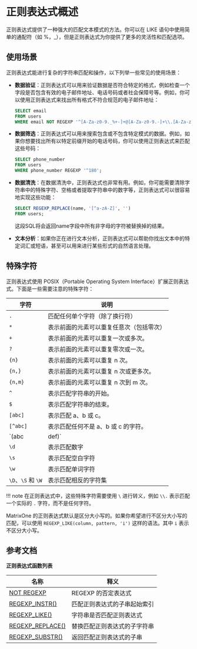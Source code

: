 # 正则表达式概述

正则表达式提供了一种强大的匹配文本模式的方法。你可以在 LIKE 语句中使用简单的通配符（如 %，_），但是正则表达式为你提供了更多的灵活性和匹配选项。

## 使用场景

正则表达式能进行复杂的字符串匹配和操作，以下列举一些常见的使用场景：

- **数据验证**：正则表达式可以用来验证数据是否符合特定的格式，例如检查一个字段是否包含有效的电子邮件地址、电话号码或者社会保障号等。例如，你可以使用正则表达式来找出所有格式不符合规范的电子邮件地址：

    ```sql
    SELECT email
    FROM users
    WHERE email NOT REGEXP '^[A-Za-z0-9._%+-]+@[A-Za-z0-9.-]+\\.[A-Za-z]{2,}$';
    ```

- **数据筛选**：正则表达式可以用来搜索包含或不包含特定模式的数据。例如，如果你想要找出所有以特定前缀开始的电话号码，你可以使用正则表达式来匹配这些号码：

    ```sql
    SELECT phone_number
    FROM users
    WHERE phone_number REGEXP '^180';
    ```

- **数据清洗**：在数据清洗中，正则表达式也非常有用。例如，你可能需要清除字符串中的特殊字符、空格或者提取字符串中的数字等，正则表达式可以很容易地实现这些功能：

    ```sql
    SELECT REGEXP_REPLACE(name, '[^a-zA-Z]', '')
    FROM users;
    ```
    
    这段SQL将会返回name字段中所有非字母的字符被替换掉的结果。

- **文本分析**：如果你正在进行文本分析，正则表达式可以帮助你找出文本中的特定词汇或短语，甚至可以用来进行某些形式的自然语言处理。

## 特殊字符

正则表达式使用 POSIX（Portable Operating System Interface）扩展正则表达式。下面是一些需要注意的特殊字符：

|字符|说明|
|---|---|
| `.`  |  匹配任何单个字符（除了换行符） |
| `*`  | 表示前面的元素可以重复任意次（包括零次）  |
| `+`  |  表示前面的元素可以重复一次或多次。 |
|  `?` |  表示前面的元素可以重复零次或一次。 |  
| `{n}`  |  表示前面的元素可以重复 n 次。 |
| `{n,}`  |  表示前面的元素可以重复 n 次或更多次。 |
| `{n,m}`  | 表示前面的元素可以重复 n 次到 m 次。  |
| `^`  | 表示匹配字符串的开始。  |
| `$`  | 表示匹配字符串的结束。  |
| `[abc]`  | 表示匹配 a、b 或 c。  |
| `[^abc]`  | 表示匹配任何不是 a、b 或 c 的字符。  |
| `(abc|def)`  | 表示匹配 abc 或 def。  |
| `\d`  |  表示匹配数字 |
| `\s`  | 表示匹配空白字符  |
| `\w` |  表示匹配单词字符 |
|`\D`、`\S` 和 `\W` |表示匹配相反的字符集|

!!! note
    在正则表达式中，这些特殊字符需要使用 `\` 进行转义，例如 `\\.` 表示匹配一个实际的 `.` 字符，而不是任何字符。

MatrixOne 的正则表达式默认是区分大小写的。如果你希望进行不区分大小写的匹配，可以使用 `REGEXP_LIKE(column, pattern, 'i')` 这样的语法。其中 `i` 表示不区分大小写。

## 参考文档

**正则表达式函数列表**

|名称	|释义|
|---|---|
|[NOT REGEXP](not-regexp.md)| REGEXP 的否定表达式|
|[REGEXP_INSTR()](regexp-instr.md) |匹配正则表达式的子串起始索引|
|[REGEXP_LIKE()](regexp-like.md)|字符串是否匹配正则表达式|
|[REGEXP_REPLACE()](regexp-replace.md)|替换匹配正则表达式的子字符串|
|[REGEXP_SUBSTR()](regexp-substr.md)|返回匹配正则表达式的子串|
